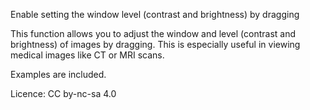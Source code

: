 Enable setting the window level (contrast and brightness) by dragging

This function allows you to adjust the window and level (contrast and brightness) of images by dragging. This is especially useful in viewing medical images like CT or MRI scans.

Examples are included.

Licence: CC by-nc-sa 4.0